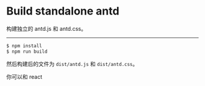 # Build standalone antd

构建独立的 antd.js 和 antd.css。

----

```bash
$ npm install
$ npm run build
```

然后构建后的文件为 `dist/antd.js` 和 `dist/antd.css`。

你可以和 react
